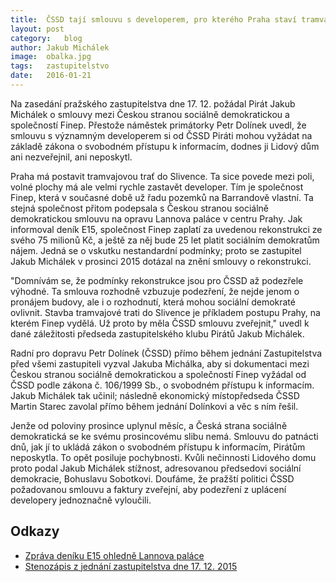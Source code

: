 ```yaml
---
title:	ČSSD tají smlouvu s developerem, pro kterého Praha staví tramvaj
layout:	post
category:	blog
author:	Jakub Michálek
image:	obalka.jpg
tags:	zastupitelstvo
date:	2016-01-21
---
```


Na zasedání pražského zastupitelstva dne 17. 12. požádal Pirát Jakub Michálek o smlouvy mezi Českou stranou sociálně demokratickou a společností Finep. Přestože náměstek primátorky Petr Dolínek uvedl, že smlouvu s významným developerem si od ČSSD Piráti mohou vyžádat na základě zákona o svobodném přístupu k informacím, dodnes ji Lidový dům ani nezveřejnil, ani neposkytl. 

Praha má postavit tramvajovou trať do Slivence. Ta sice povede mezi poli, volné plochy má ale velmi rychle zastavět developer. Tím je společnost Finep, která v současné době už řadu pozemků na Barrandově vlastní. Ta stejná společnost přitom podepsala s Českou stranou sociálně demokratickou smlouvu na opravu Lannova paláce v centru Prahy. Jak informoval deník E15, společnost Finep zaplatí za uvedenou rekonstrukci ze svého 75 milionů Kč, a ještě za něj bude 25 let platit sociálním demokratům nájem. Jedná se o vskutku nestandardní podmínky; proto se zastupitel Jakub Michálek v prosinci 2015 dotázal na znění smlouvy o rekonstrukci. 

"Domnívám se, že podmínky rekonstrukce jsou pro ČSSD až podezřele výhodné. Ta smlouva rozhodně vzbuzuje podezření, že nejde jenom o pronájem budovy, ale i o rozhodnutí, která mohou sociální demokraté ovlivnit. Stavba tramvajové trati do Slivence je příkladem postupu Prahy, na kterém Finep vydělá. Už proto by měla ČSSD smlouvu zveřejnit," uvedl k dané záležitosti předseda zastupitelského klubu Pirátů Jakub Michálek.

Radní pro dopravu Petr Dolínek (ČSSD) přímo během jednání Zastupitelstva před všemi zastupiteli vyzval Jakuba Michálka, aby si dokumentaci mezi Českou stranou sociálně demokratickou a společností Finep vyžádal od ČSSD podle zákona č. 106/1999 Sb., o svobodném přístupu k informacím. Jakub Michálek tak učinil; následně ekonomický místopředseda ČSSD Martin Starec  zavolal přímo během jednání Dolínkovi a věc s ním řešil. 

Jenže od poloviny prosince uplynul měsíc, a Česká strana sociálně demokratická se ke svému prosincovému slibu nemá. Smlouvu do patnácti dnů, jak jí to ukládá zákon o svobodném přístupu k informacím, Pirátům neposkytla. To opět posiluje pochybnosti. Kvůli nečinnosti Lidového domu proto podal Jakub Michálek stížnost, adresovanou předsedovi sociální demokracie, Bohuslavu Sobotkovi. Doufáme, že pražští politici ČSSD požadovanou smlouvu a faktury zveřejní, aby podezření z uplácení developery jednoznačně vyloučili.

## Odkazy

* [Zpráva deníku E15 ohledně Lannova paláce](http://zpravy.e15.cz/byznys/reality-a-stavebnictvi/developer-finep-uzavrel-s-cssd-milionovy-kontrakt-na-lannuv-palac-1106490#utm_medium=selfpromo&utm_source=e15&utm_campaign=copylink)
* [Stenozápis z jednání zastupitelstva dne 17. 12. 2015](http://www.praha.eu/public/48/10/c/2118592_632027_zhmp151217.pdf)


